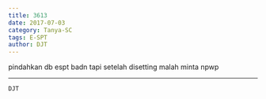 ```yaml
---
title: 3613
date: 2017-07-03
category: Tanya-SC
tags: E-SPT
author: DJT
---
```


pindahkan db espt badn tapi setelah disetting malah minta npwp

---



`DJT`
